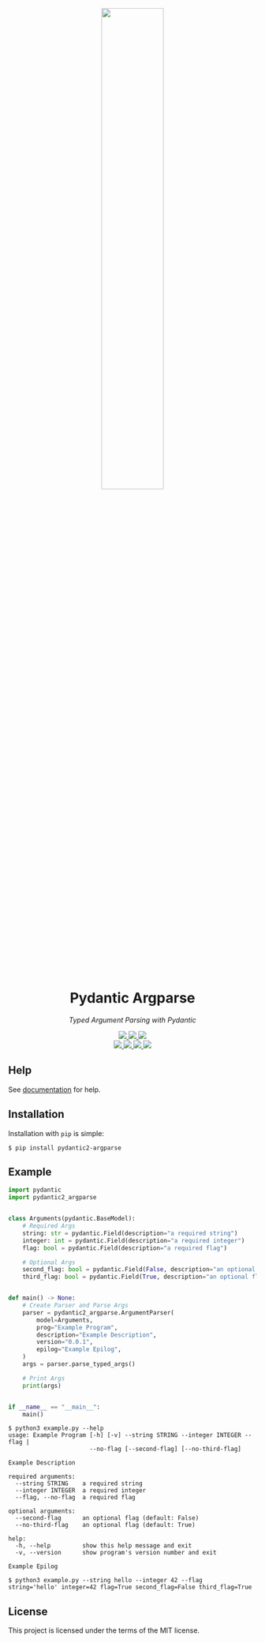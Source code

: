 <div align="center">
    <a href="https://github.com/anastasds/pydantic2-argparse">
        <img src="https://raw.githubusercontent.com/anastasds/pydantic2-argparse/master/docs/assets/images/logo.svg" width="50%">
    </a>
    <h1>
        Pydantic Argparse
    </h1>
    <p>
        <em>Typed Argument Parsing with Pydantic</em>
    </p>
    <a href="https://pypi.python.org/pypi/pydantic2-argparse">
        <img src="https://img.shields.io/pypi/v/pydantic2-argparse.svg">
    </a>
    <a href="https://github.com/anastasds/pydantic2-argparse">
        <img src="https://img.shields.io/pypi/pyversions/pydantic2-argparse.svg">
    </a>
    <a href="https://github.com/anastasds/pydantic2-argparse/blob/master/LICENSE.md">
        <img src="https://img.shields.io/github/license/anastasds/pydantic2-argparse.svg">
    </a>
    <br>
    <a href="https://github.com/anastasds/pydantic2-argparse/actions/workflows/tests.yml">
        <img src="https://img.shields.io/github/actions/workflow/status/anastasds/pydantic2-argparse/tests.yml?label=tests">
    </a>
    <a href="https://github.com/anastsds/pydantic2-argparse/actions/workflows/tests.yml">
        <img src="https://img.shields.io/coveralls/github/anastasds/pydantic2-argparse">
    </a>
    <a href="https://github.com/anastasds/pydantic2-argparse/actions/workflows/linting.yml">
        <img src="https://img.shields.io/github/actions/workflow/status/anastasds/pydantic2-argparse/linting.yml?label=linting">
    </a>
    <a href="https://github.com/anastasds/pydantic2-argparse/actions/workflows/typing.yml">
        <img src="https://img.shields.io/github/actions/workflow/status/anastasds/pydantic2-argparse/typing.yml?label=typing">
    </a>
</div>

## Help
See [documentation](https://github.com/anastasds/pydantic2-argparse) for help.

## Installation
Installation with `pip` is simple:
```console
$ pip install pydantic2-argparse
```

## Example
```py
import pydantic
import pydantic2_argparse


class Arguments(pydantic.BaseModel):
    # Required Args
    string: str = pydantic.Field(description="a required string")
    integer: int = pydantic.Field(description="a required integer")
    flag: bool = pydantic.Field(description="a required flag")

    # Optional Args
    second_flag: bool = pydantic.Field(False, description="an optional flag")
    third_flag: bool = pydantic.Field(True, description="an optional flag")


def main() -> None:
    # Create Parser and Parse Args
    parser = pydantic2_argparse.ArgumentParser(
        model=Arguments,
        prog="Example Program",
        description="Example Description",
        version="0.0.1",
        epilog="Example Epilog",
    )
    args = parser.parse_typed_args()

    # Print Args
    print(args)


if __name__ == "__main__":
    main()
```

```console
$ python3 example.py --help
usage: Example Program [-h] [-v] --string STRING --integer INTEGER --flag |
                       --no-flag [--second-flag] [--no-third-flag]

Example Description

required arguments:
  --string STRING    a required string
  --integer INTEGER  a required integer
  --flag, --no-flag  a required flag

optional arguments:
  --second-flag      an optional flag (default: False)
  --no-third-flag    an optional flag (default: True)

help:
  -h, --help         show this help message and exit
  -v, --version      show program's version number and exit

Example Epilog
```

```console
$ python3 example.py --string hello --integer 42 --flag
string='hello' integer=42 flag=True second_flag=False third_flag=True
```

## License
This project is licensed under the terms of the MIT license.
